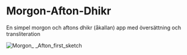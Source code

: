 # Morgon-Afton-Dhikr
En simpel morgon och aftons dhikr (åkallan) app med översättning och transliteration

![Morgon_ _Afton_first_sketch](https://github.com/ArtanBajqinca/Morgon-Afton-Dhikr/assets/72929040/b5d76511-3e6b-41b8-9057-120d2c7721b9)
